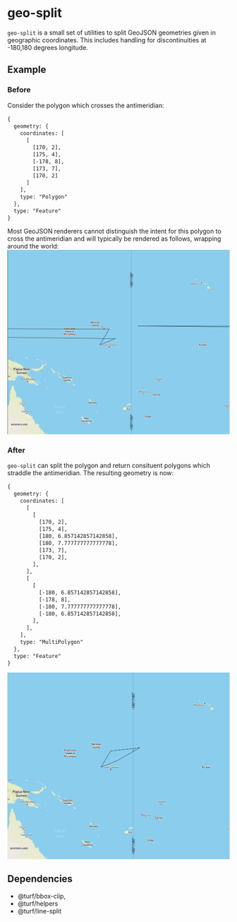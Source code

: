 # geo-split

`geo-split` is a small set of utilities to split GeoJSON geometries given in geographic coordinates.
This includes handling for discontinuities at -180,180 degrees longitude.

## Example
### Before
Consider the polygon which crosses the antimeridian:

```
{
  geometry: {
    coordinates: [
      [
        [170, 2],
        [175, 4],
        [-178, 8],
        [173, 7],
        [170, 2]
      ]
    ],
    type: "Polygon"
  },
  type: "Feature"
}
```

Most GeoJSON renderers cannot distinguish the intent for this polygon to cross the antimeridian and will
typically be rendered as follows, wrapping around the world:
![Before](https://github.com/kachark/geo-split/blob/main/static/polygon.png?raw=true)

### After
`geo-split` can split the polygon and return consituent polygons which straddle the antimeridian.
The resulting geometry is now:

```
{
  geometry: {
    coordinates: [
      [
        [
          [170, 2],
          [175, 4],
          [180, 6.857142857142858],
          [180, 7.777777777777778],
          [173, 7],
          [170, 2],
        ],
      ],
      [
        [
          [-180, 6.857142857142858],
          [-178, 8],
          [-180, 7.777777777777778],
          [-180, 6.857142857142858],
        ],
      ],
    ],
    type: "MultiPolygon"
  },
  type: "Feature"
}
```


![After](https://github.com/kachark/geo-split/blob/main/static/split_polygon_antimeridian.png?raw=true)

## Dependencies
* @turf/bbox-clip,
* @turf/helpers
* @turf/line-split
